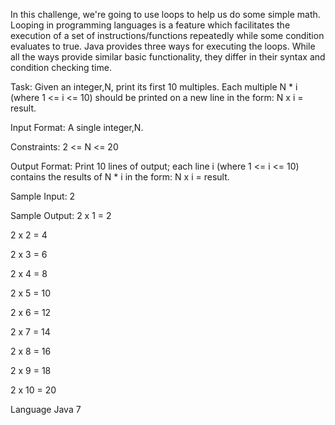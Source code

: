 In this challenge, we're going to use loops to help us do some simple math.
Looping in programming languages is a feature which facilitates the execution of a set of instructions/functions repeatedly while some condition evaluates to true. Java provides three ways for executing the loops. While all the ways provide similar basic functionality, they differ in their syntax and condition checking time.

Task:
Given an integer,N, print its first 10 multiples. Each multiple N * i (where 1 <= i <= 10) should be printed on a new line in the form: N x i = result.

Input Format:
A single integer,N.

Constraints:
2 <= N <= 20

Output Format:
Print 10 lines of output; each line i (where 1 <= i <= 10) contains the results of N * i in the form:
N x i = result.

Sample Input:
2

Sample Output:
2 x 1 = 2

2 x 2 = 4

2 x 3 = 6

2 x 4 = 8

2 x 5 = 10

2 x 6 = 12

2 x 7 = 14

2 x 8 = 16

2 x 9 = 18

2 x 10 = 20

Language
Java 7


